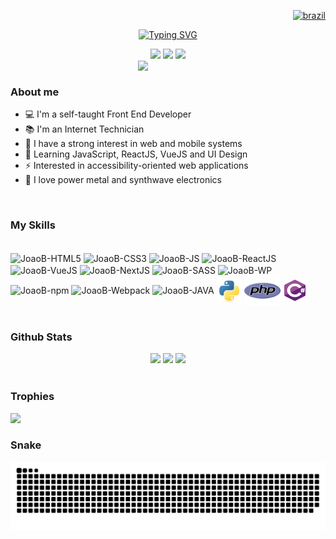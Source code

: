 <p align="right"><a href="https://www.linkedin.com/in/jbjunior03/(https://github.com/JoaoBatistaJr/JoaoBatistaJr/edit/master/README.md)"><img width="25" height="25" src="https://img.icons8.com/color/25/brazil.png" alt="brazil"/></p>
  
<p align="center" >
 <a href="https://git.io/typing-svg"><img src="https://readme-typing-svg.demolab.com?font=Fira+sans&size=26&duration=3000&pause=1000&color=61DAFB&center=true&vCenter=true&width=460&lines=Hi+there!+%F0%9F%91%8B%F0%9F%8F%BB+Welcome!;Always+learning+new+things;FrontEnd+Developer;JavaScript+%7C+React.js+%7C+Vue.js+%7C+Next.js;HTML5+%7C+CSS3+%7C+SASS+%7C+Tailwind" alt="Typing SVG" /></a>

</p>

<div align="center">
    <a href="https://www.linkedin.com/in/jbjunior03/" target="_blank"><img src=https://img.shields.io/badge/linkedin-%2300acee.svg?color=405DE6&style=for-the-badge&logo=linkedin&logoColor=white /></a>
    <a href = "mailto:joaob.dev@gmail.com"><img src="https://img.shields.io/badge/-Gmail-%23333?style=for-the-badge&logo=gmail&logoColor=white" target="_blank"></a>
    <a href="https://instagram.com/joaob.dev" target="_blank"><img src=https://img.shields.io/badge/instagram-%ff5851db.svg?color=C13584&style=for-the-badge&logo=instagram&logoColor=white /></a>
  
</div>



<div>
  <picture> <img align="right" src="https://github.com/7oSkaaa/7oSkaaa/blob/main/Images/Right_Side.gif?raw=true" width = 300px> </picture>
</div>

<br>

<h3> About me</h3>
<div>
    <ul>
        <li>💻 I'm a self-taught Front End Developer </li>
        <li>📚 I'm an Internet Technician </li>
        <li>📝 I have a strong interest in web and mobile systems </li>
        <li>🌱 Learning JavaScript, ReactJS, VueJS and UI Design </li>
        <li>⚡ Interested in accessibility-oriented web applications </li>
        <li>🎵 I love power metal and synthwave electronics </li>
    </ul>
 </div>

<br>
<h3> My Skills </h3>
  <div > <br>
    <img align="center" alt="JoaoB-HTML5" height="40" width="40" src="https://img.icons8.com/color/48/000000/html-5--v1.png"/>
    <img align="center" alt="JoaoB-CSS3" height="40" width="40" src="https://img.icons8.com/color/48/000000/css3.png"/>
    <img align="center" alt="JoaoB-JS" height="40" width="40" src="https://img.icons8.com/color/48/000000/javascript--v1.png"/>
    <img align="center" alt="JoaoB-ReactJS" height="40" width="40" src="https://img.icons8.com/officel/40/000000/react.png">
    <img align="center" alt="JoaoB-VueJS" height="40" width="40" src="https://img.icons8.com/color/40/vue-js.png"/>
    <img align="center" alt="JoaoB-NextJS" height="40" width="40" src="https://img.icons8.com/color/48/000000/nextjs.png"/>
    <img align="center" alt="JoaoB-SASS" height="40" width="40" src="https://img.icons8.com/color/48/000000/sass.png"/>
    <img align="center" alt="JoaoB-WP" height="40" width="40" src="https://img.icons8.com/fluency/48/000000/wordpress.png"/>
    <img align="center" alt="JoaoB-npm" height="40" width="40" src="https://img.icons8.com/color/48/000000/npm.png"/>
    <img align="center" alt="JoaoB-Webpack" height="48" width="48" width="48" height="48" src="https://img.icons8.com/color/48/webpack.png"/>
    <img align="center" alt="JoaoB-JAVA" height="48" width="48" src="https://img.icons8.com/color/48/000000/java-coffee-cup-logo--v1.png"/>
    <img align="center" alt="JoaoB-Python" height="40" width="40" src="https://raw.githubusercontent.com/devicons/devicon/master/icons/python/python-original.svg">
    <img align="center" alt="JoaoB-PHP" height="48" width="58" src="https://raw.githubusercontent.com/devicons/devicon/master/icons/php/php-original.svg">
    <img align="center" alt="JoaoB-Csharp" height="35" width="40" src="https://raw.githubusercontent.com/devicons/devicon/master/icons/csharp/csharp-original.svg"> 
</div>

<br>

<h3>Github Stats</h3>
<div align="center">
<!--     <img src="http://github-profile-summary-cards.vercel.app/api/cards/stats?username=joaobatistajr&theme=react" /> -->
    <img src="https://github-readme-stats.vercel.app/api?username=JoaoBatistaJr&theme=react&show_icons=true&hide_border=true&count_private=true" />
<!--     <img src="https://github-readme-stats.vercel.app/api/top-langs/?username=JoaoBatistaJr&theme=react&show_icons=true&hide_border=true&layout=compact" /> -->
    <img src="http://github-profile-summary-cards.vercel.app/api/cards/repos-per-language?username=joaobatistajr&theme=react" />
    <img src="http://github-profile-summary-cards.vercel.app/api/cards/profile-details?username=joaobatistajr&theme=react" />
</div>


<br>

   <h3> Trophies </h3>
   <div display="inline-block">
       <img src="https://github-profile-trophy.vercel.app/?username=joaobatistajr&theme=onedark&column=-1"/>
   </div>

  
  <h3> Snake </h3>
  <div > 
    <img aling="center" src="https://github.com/joaobatistajr/joaobatistajr/blob/output/github-contribution-grid-snake.svg">
   </div>

